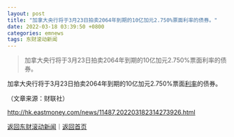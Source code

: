 ```yaml
---
layout: post
title: "加拿大央行将于3月23日拍卖2064年到期的10亿加元2.750%票面利率的债券。"
date: 2022-03-18 03:39:50 +0800
categories: emnews
tags: 东财滚动新闻
---
```

> 加拿大央行将于3月23日拍卖2064年到期的10亿加元2.750%票面利率的债券。

<p>加拿大央行将于3月23日拍卖2064年到期的10亿加元2.750%票面<span id="Info.344"><a href="http://data.eastmoney.com/cjsj/yhll.html" class="infokey">利率</a></span>的债券。</p><p class="em_media">（文章来源：财联社）</p>

<http://hk.eastmoney.com/news/11487,202203182314273926.html>

[返回东财滚动新闻](//finews.withounder.com/emnews/)｜[返回首页](//finews.withounder.com/)